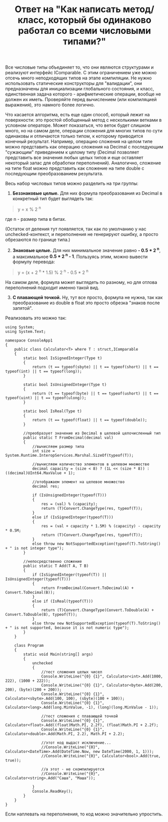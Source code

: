 ﻿---
title: "Ответ на \"Как написать метод/класс, который бы одинаково работал со всеми числовыми типами?\""
se.owner.user_id: 240512
se.owner.display_name: "MSDN.WhiteKnight"
se.owner.link: "https://ru.stackoverflow.com/users/240512/msdn-whiteknight"
se.answer_id: 901079
se.question_id: 899928
se.post_type: answer
se.is_accepted: False
---
<p>Все числовые типы объединяет то, что они являются структурами и реализуют интерфейс IComparable. С этим ограничением уже можно отсечь много неподходящих типов на этапе компиляции. Не нужно использовать статические конструкторы для "валидации", они предназначены для инициализации глобального состояния, и класс, единственная задача которого - арифметические операции, вообще не должен их иметь. Проверяйте перед вычислением (или компиляцией выражения), это намного более логично.</p>

<p>Что касается алгоритма, есть еще один способ, который лежит на поверхности: это простой обобщенный метод с несколькими ветками в условном операторе. Может показаться, что веток будет слишком много, но на самом деле, операции сложения для многих типов по сути одинаковы и отличаются только типом, к которому приводится конечный результат. Например, операцию сложения на целом типе можно представить как операцию сложения на Decimal с последующим "сужающим" приведением к целому типу (Decimal позволяет представить все значения любых целых типов и еще оставляет некоторый запас для обработки переполнений). Аналогично, сложение на типе float можно представить как сложение на типе double с последующим преобразованием результата. </p>

<p>Весь набор числовых типов можно разделить на три группы:</p>

<ol>
<li><strong>Беззнаковые целые.</strong> Для них формула преобразования из Decimal в конкретный тип будет выглядеть так:</li>
</ol>

<blockquote>
  <p>y = x % 2 <sup> n</sup> </p>
</blockquote>

<p>где n - размер типа в битах.</p>

<p>(Остаток от деления тут появляется, так как по умолчанию у нас unchecked-контекст, и переполнения не генерируют ошибку, а просто обрезаются по границе типа.)</p>

<ol start="2">
<li><strong>Знаковые целые.</strong> Для них минимальное значение равно <strong>- 0.5 * 2 <sup> n</sup></strong>, а максимальное <strong>0.5 * 2 <sup> n</sup> - 1</strong>. Пользуясь этим, можно вывести формулу перевода:</li>
</ol>

<blockquote>
  <p>y = (x + 2 <sup> n</sup> * 1.5) % 2 <sup> n</sup> - 0.5 * 2 <sup> n</sup></p>
</blockquote>

<p>На самом деле, формула может выглядеть по разному, но для отлова переполнений подходит именно такой вид.</p>

<ol start="3">
<li><strong>С плавающей точкой.</strong> Ну, тут все просто, формула не нужна, так как преобразование из double в float это просто обрезка "знаков после запятой".</li>
</ol>

<p>Реализовать это можно так:</p>

<pre><code>using System;
using System.Text;

namespace ConsoleApp1
{
    public class Calculator&lt;T&gt; where T : struct,IComparable
    {
        static bool IsSignedInteger(Type t)
        {
            return (t == typeof(sbyte) || t == typeof(short) || t == typeof(int) || t == typeof(long));
        }

        static bool IsUnsignedInteger(Type t)
        {
            return (t == typeof(byte) || t == typeof(ushort) || t == typeof(uint) || t == typeof(ulong));
        }

        static bool IsReal(Type t)
        {
            return (t == typeof(float) || t == typeof(double));
        }

        //преобразует значение из Decimal в целевой целочисленный тип
        public static T FromDecimal(decimal val)
        {
            //вычисляем размер типа
            int size = System.Runtime.InteropServices.Marshal.SizeOf(typeof(T));

            //вычисляем количество элементов в целевом множестве
            decimal capacity = (size &lt; 8) ? (1L &lt;&lt; (size * 8)) : ((decimal)UInt64.MaxValue + 1);

            //отображаем элемент на целевое множество
            decimal res;

            if (IsUnsignedInteger(typeof(T)))
            {
                res = (val) % (capacity);
                return (T)Convert.ChangeType(res, typeof(T));
            }
            else if (IsSignedInteger(typeof(T)))
            {    
                res = (val + capacity * 1.5M) % (capacity) - capacity * 0.5M;    
                return (T)Convert.ChangeType(res, typeof(T));
            }
            else throw new NotSupportedException(typeof(T).ToString() + " is not integer type");
        }

        //непосредственно сложение
        public static T Add(T A, T B)
        {
            if (IsSignedInteger(typeof(T)) || IsUnsignedInteger(typeof(T)))
            {
                return FromDecimal(Convert.ToDecimal(A) + Convert.ToDecimal(B));
            }
            else if (IsReal(typeof(T)))
            {
                return (T)Convert.ChangeType(Convert.ToDouble(A) + Convert.ToDouble(B), typeof(T));
            }
            else throw new NotSupportedException(typeof(T).ToString() + " is not supported, because it is not numeric type");
        }
    }

    class Program
    {
        static void Main(string[] args)
        {    
            unchecked
            {
                //тест сложения целых чисел
                Console.WriteLine("{0} {1}", Calculator&lt;int&gt;.Add(1000, 222), (1000 + 222));
                Console.WriteLine("{0} {1}", Calculator&lt;byte&gt;.Add(200, 200), (byte)(200 + 200));
                Console.WriteLine("{0} {1}", Calculator&lt;sbyte&gt;.Add(100, 100), (sbyte)(100 + 100));                        
                Console.WriteLine("{0} {1}", Calculator&lt;long&gt;.Add(long.MinValue, -1), (long)(long.MinValue - 1));

                //тест сложения с плавающей точкой    
                Console.WriteLine("{0} {1}", Calculator&lt;float&gt;.Add((float)Math.PI, 2.2f), (float)Math.PI + 2.2f);
                Console.WriteLine("{0} {1}", Calculator&lt;double&gt;.Add(Math.PI, 2.2), Math.PI + 2.2);

                //этот код выдаст исключение...                
                //Console.WriteLine("{0}", Calculator&lt;DateTime&gt;.Add(DateTime.Now, new DateTime(2000, 1, 1)));
                //Console.WriteLine("{0}", Calculator&lt;bool&gt;.Add(true, true));

                //а этот - не скомпилируется
                //Console.WriteLine("{0}", Calculator&lt;string&gt;.Add("Саша", "Маша"));

            } 
            Console.ReadKey();
        }              
    }
}
</code></pre>

<p>Если наплевать на переполнения, то код можно значительно упростить.</p>
